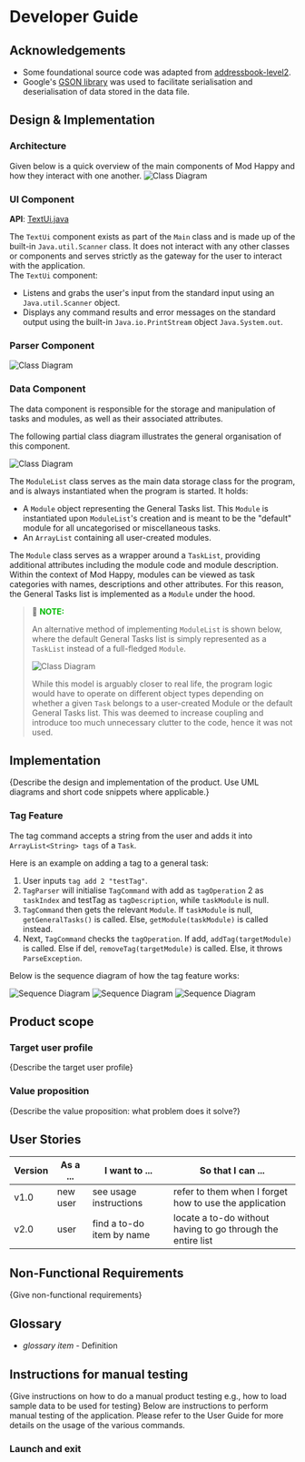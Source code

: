 # Developer Guide

## Acknowledgements

- Some foundational source code was adapted from [addressbook-level2](https://github.com/se-edu/addressbook-level2).
- Google's [GSON library](https://github.com/google/gson) was used to facilitate serialisation and deserialisation of data stored in the data file.

## Design & Implementation
### Architecture
Given below is a quick overview of the main components of Mod Happy and how they interact with one another.
![Class Diagram](http://www.plantuml.com/plantuml/proxy?src=https://raw.githubusercontent.com/AY2122S2-CS2113T-T10-3/tp/master/docs/Components.puml)

### UI Component
**API**: [TextUi.java](https://github.com/AY2122S2-CS2113T-T10-3/tp/tree/master/src/main/java/seedu/duke/ui/TextUi.java) <br>

The `TextUi` component exists as part of the `Main` class and is made up of the built-in `Java.util.Scanner` class.
It does not interact with any other classes or components and serves strictly as the gateway for the
user to interact with the application.
<br>
The `TextUi` component:
- Listens and grabs the user's input from the standard input using an `Java.util.Scanner` object.
- Displays any command results and error messages on the standard output using the built-in `Java.io.PrintStream` object `Java.System.out`.

### Parser Component
![Class Diagram](http://www.plantuml.com/plantuml/proxy?src=https://raw.githubusercontent.com/AY2122S2-CS2113T-T10-3/tp/master/docs/Parser.puml)

### Data Component

The data component is responsible for the storage and manipulation of tasks and modules, as well as their associated attributes.

The following partial class diagram illustrates the general organisation of this component.

![Class Diagram](http://www.plantuml.com/plantuml/proxy?src=https://raw.githubusercontent.com/AY2122S2-CS2113T-T10-3/tp/master/docs/Data.puml)

The `ModuleList` class serves as the main data storage class for the program, and is always instantiated when the program is started. It holds:
* A `Module` object representing the General Tasks list. This `Module` is instantiated upon `ModuleList`'s creation and is meant to be the "default" module for all uncategorised or miscellaneous tasks.
* An `ArrayList` containing all user-created modules.

The `Module` class serves as a wrapper around a `TaskList`, providing additional attributes including the module code and module description. Within the context of Mod Happy, modules can be viewed as task categories with names, descriptions and other attributes. For this reason, the General Tasks list is implemented as a `Module` under the hood.

> 📔 <span style="color:#00bb00">**NOTE:**</span>
> 
> An alternative method of implementing `ModuleList` is shown below, where the default General Tasks
list is simply represented as a `TaskList` instead of a full-fledged `Module`.
>
> ![Class Diagram](http://www.plantuml.com/plantuml/proxy?src=https://raw.githubusercontent.com/AY2122S2-CS2113T-T10-3/tp/master/docs/DataAlternative.puml)
> 
> While this model is arguably closer to real life, the program logic would have to operate on different object types depending on whether a given `Task` belongs to a user-created Module or the default General Tasks list. This was deemed to increase coupling and introduce too much unnecessary clutter to the code, hence it was not used.

## Implementation

{Describe the design and implementation of the product. Use UML diagrams and short code snippets where applicable.}

### Tag Feature

The tag command accepts a string from the user and adds it into `ArrayList<String> tags` of a `Task`.  

Here is an example on adding a tag to a general task:  
1) User inputs `tag add 2 "testTag"`. 
2) `TagParser` will initialise `TagCommand` with add as `tagOperation` 2 as `taskIndex` and testTag as `tagDescription`, while `taskModule` is null.
3) `TagCommand` then gets the relevant `Module`. If `taskModule` is null, `getGeneralTasks()` is called. Else, `getModule(taskModule)` is called instead.
4) Next, `TagCommand` checks the `tagOperation`. If add, `addTag(targetModule)` is called. Else if del, `removeTag(targetModule)` is called. Else, it throws `ParseException`.

Below is the sequence diagram of how the tag feature works:

![Sequence Diagram](http://www.plantuml.com/plantuml/proxy?src=https://raw.githubusercontent.com/ngys117/tp/branch-PR-DeveloperGuide/docs/TagSeqDiagram/Tag.puml)
![Sequence Diagram](http://www.plantuml.com/plantuml/proxy?src=https://raw.githubusercontent.com/ngys117/tp/branch-PR-DeveloperGuide/docs/TagSeqDiagram/GetModule.puml)
![Sequence Diagram](http://www.plantuml.com/plantuml/proxy?src=https://raw.githubusercontent.com/ngys117/tp/branch-PR-DeveloperGuide/docs/TagSeqDiagram/CheckAndRunTagOperation.puml)

## Product scope
### Target user profile

{Describe the target user profile}

### Value proposition

{Describe the value proposition: what problem does it solve?}

## User Stories

|Version| As a ... | I want to ... | So that I can ...|
|--------|----------|---------------|------------------|
|v1.0|new user|see usage instructions|refer to them when I forget how to use the application|
|v2.0|user|find a to-do item by name|locate a to-do without having to go through the entire list|

## Non-Functional Requirements

{Give non-functional requirements}

## Glossary

* *glossary item* - Definition

## Instructions for manual testing

{Give instructions on how to do a manual product testing e.g., how to load sample data to be used for testing}
Below are instructions to perform manual testing of the application. Please refer to the User Guide for more details on the usage of the various commands.

### Launch and exit

